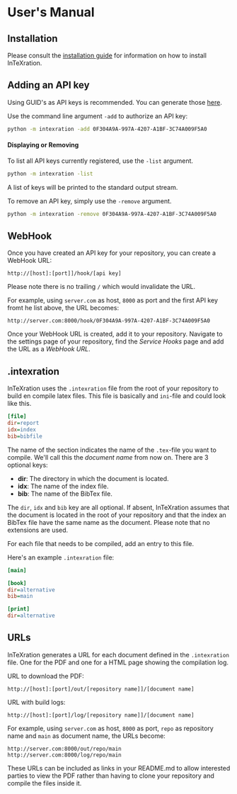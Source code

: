 # User's Manual

## Installation

Please consult the [installation
guide](https://github.com/JDevlieghere/InTeXration/blob/master/docs/install.md)
for information on how to install InTeXration.

## Adding an API key

Using GUID's as API keys is recommended. You can generate those
[here](http://www.guidgenerator.com/).

Use the command line argument `-add` to authorize an API key:
```bash
python -m intexration -add 0F304A9A-997A-4207-A1BF-3C74A009F5A0
```

#### Displaying or Removing

To list all API keys currently registered, use the `-list` argument.
```bash
python -m intexration -list
```
A list of keys will be printed to the standard output stream.

To remove an API key, simply use the `-remove` argument.
```bash
python -m intexration -remove 0F304A9A-997A-4207-A1BF-3C74A009F5A0
```


## WebHook

Once you have created an API key for your repository, you can create a WebHook
URL:

```
http://[host]:[port]]/hook/[api key]
```
Please note there is no trailing `/` which would invalidate the URL.

For example, using `server.com` as host, `8000` as port and the first API key
fromt he list above, the URL becomes:
```
http://server.com:8000/hook/0F304A9A-997A-4207-A1BF-3C74A009F5A0
```

Once your WebHook URL is created, add it to your repository. Navigate to the
settings page of your repository, find the *Service Hooks* page and add the URL
as a *WebHook URL*.

## .intexration
InTeXration uses the `.intexration` file from the root of your repository to
build en compile latex files. This file is basically and `ini`-file and  could
look like this.

```ini
[file]
dir=report
idx=index
bib=bibfile
```

The name of the section indicates the name of the `.tex`-file you want to
compile. We'll call this the *document name* from now on. There are 3 optional keys:

- **dir**: The directory in which the document is located.
- **idx**: The name of the index file.
- **bib**: The name of the BibTex file.


The `dir`, `idx` and `bib` key are all optional. If absent, InTeXration assumes that the document is located in the root of your repository and that the index an BibTex file have the same name as the document. Please note that no extensions are used.


For each file that needs to be compiled, add an entry to this file.

Here's an example `.intexration` file:

```ini
[main]

[book]
dir=alternative
bib=main

[print]
dir=alternative
```

## URLs
InTeXration generates a URL for each document defined in the `.intexration`
file. One for the PDF and one for a HTML page showing the compilation log.

URL to download the PDF:
```
http://[host]:[port]/out/[repository name]]/[document name]
```

URL with build logs:
```
http://[host]:[port]/log/[repository name]]/[document name]
```

For example, using `server.com` as host, `8000` as port, `repo` as repository name and `main` as document
name, the URLs become:
```
http://server.com:8000/out/repo/main
http://server.com:8000/log/repo/main
```

These URLs can be included as links in your README.md to allow interested
parties to view the PDF rather than having to clone your repository and compile
the files inside it.